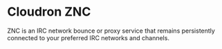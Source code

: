 # Cloudron ZNC

ZNC is an IRC network bounce or proxy service that remains persistently connected to your preferred IRC networks and channels.

